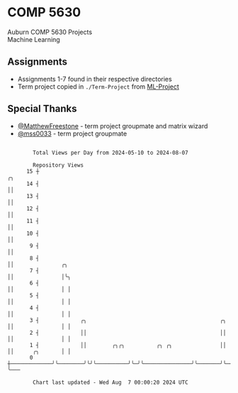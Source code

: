 # COMP 5630
Auburn COMP 5630 Projects  
Machine Learning

## Assignments
- Assignments 1-7 found in their respective directories
- Term project copied in `./Term-Project` from [ML-Project](https://github.com/wumphlett/ML-Project)

## Special Thanks
- [@MatthewFreestone](https://github.com/MatthewFreestone) - term project groupmate and matrix wizard
- [@mss0033](https://github.com/mss0033) - term project groupmate

```

        Total Views per Day from 2024-05-10 to 2024-08-07

        Repository Views
      15 ┼                                                                  ╭╮
      14 ┤                                                                  ││
      13 ┤                                                                  ││
      12 ┤                                                                  ││
      11 ┤                                                                  ││
      10 ┤                                                                  ││
       9 ┤                                                                  ││
       8 ┤                                                                  ││               ╭╮
       7 ┤                                                                  ││               │╰╮
       6 ┤                                                                  ││               │ │
       5 ┤                                                                  ││               │ │
       4 ┤                                                                  ││               │ │
       3 ┤             ╭╮                                          ╭╮       ││               │ │
       2 ┤             ││                                          ││       ││               │ │
       1 ┤             ││        ╭╮╭╮          ╭╮ ╭╮               ││       ││      ╭╮       │ │
       0 ┼─────────────╯╰────────╯╰╯╰──────────╯╰─╯╰───────────────╯╰───────╯╰──────╯╰───────╯ ╰───

        Chart last updated - Wed Aug  7 00:00:20 2024 UTC
        
```
